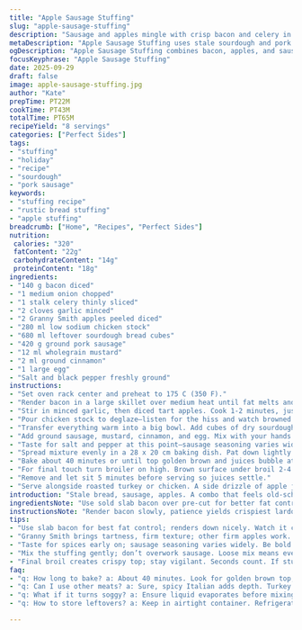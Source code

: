 ```yaml
---
title: "Apple Sausage Stuffing"
slug: "apple-sausage-stuffing"
description: "Sausage and apples mingle with crisp bacon and celery in a rustic bread stuffing. Aromatics build layers; mustard and cinnamon give subtle warmth. Moist but slightly crisped top from broiling. Uses stale sourdough cubes for texture contrast. Practical substitutions included for bacon and apples. Teaches doneness cues beyond a timer, focusing on aromas and texture notes."
metaDescription: "Apple Sausage Stuffing uses stale sourdough and pork sausage; packed with flavor, textures play off each other, perfect for the holidays."
ogDescription: "Apple Sausage Stuffing combines bacon, apples, and sausage in a rustic bread dish that's bursting with flavor and texture; a holiday staple."
focusKeyphrase: "Apple Sausage Stuffing"
date: 2025-09-29
draft: false
image: apple-sausage-stuffing.jpg
author: "Kate"
prepTime: PT22M
cookTime: PT43M
totalTime: PT65M
recipeYield: "8 servings"
categories: ["Perfect Sides"]
tags:
- "stuffing"
- "holiday"
- "recipe"
- "sourdough"
- "pork sausage"
keywords:
- "stuffing recipe"
- "rustic bread stuffing"
- "apple stuffing"
breadcrumb: ["Home", "Recipes", "Perfect Sides"]
nutrition: 
 calories: "320"
 fatContent: "22g"
 carbohydrateContent: "14g"
 proteinContent: "18g"
ingredients:
- "140 g bacon diced"
- "1 medium onion chopped"
- "1 stalk celery thinly sliced"
- "2 cloves garlic minced"
- "2 Granny Smith apples peeled diced"
- "280 ml low sodium chicken stock"
- "680 ml leftover sourdough bread cubes"
- "420 g ground pork sausage"
- "12 ml wholegrain mustard"
- "2 ml ground cinnamon"
- "1 large egg"
- "Salt and black pepper freshly ground"
instructions:
- "Set oven rack center and preheat to 175 C (350 F)."
- "Render bacon in a large skillet over medium heat until fat melts and edges crisp. Toss in onion and celery snippets stirring. Wait until onion softens, translucent, and celery wilts but keeps slight crunch."
- "Stir in minced garlic, then diced tart apples. Cook 1-2 minutes, just enough for garlic aroma to rise and apples to start softening. Salt and pepper here; brings layers out."
- "Pour chicken stock to deglaze—listen for the hiss and watch browned bits loosen. Simmer briskly till liquid evaporates, a sticky film clinging on bottom says stop."
- "Transfer everything warm into a big bowl. Add cubes of dry sourdough bread — same day bread usable but latency important. It soaks up flavour without turning mushy."
- "Add ground sausage, mustard, cinnamon, and egg. Mix with your hands or big spoon until fully combined. Squeeze gently to check stuffing is moist but holds shape without dripping wet. Adjust with bread or stock if needed."
- "Taste for salt and pepper at this point—sausage seasoning varies widely. Be bold, remember oven dulls seasoning slightly."
- "Spread mixture evenly in a 28 x 20 cm baking dish. Pat down lightly no overpacking. Surface level and even without gaps allows heat to penetrate uniformly."
- "Bake about 40 minutes or until top golden brown and juices bubble at edges. Internal temperature for pork 70 C is safe, but texture cues better here."
- "For final touch turn broiler on high. Brown surface under broil 2-4 minutes until crust crisp and browned spots appear—watch carefully here, easy to burn."
- "Remove and let sit 5 minutes before serving so juices settle."
- "Serve alongside roasted turkey or chicken. A side drizzle of apple jus adds brightness and ties flavours."
introduction: "Stale bread, sausage, apples. A combo that feels old-school but holds up because textures play off each other. Tender pork and crispy bacon fat knit into sourdough's chewy crumb. Mustard and cinnamon make you pause—sweet, savory, earthy. Scent in kitchen shifts mid-cook: from smoky bacon to warm fruit. No overthinking. Watch color changes, smell deepening, moisture balance rather than clock staring. Allergy-friendly, no nuts here. Easy swaps for apple or sausage type noted. Tackles hallmark problems: soggy stuffing, bland edges, undercooked meat. Real kitchen lessons back it all up — these are the signs that tell, not timers."
ingredientsNote: "Use sold slab bacon over pre-cut for better fat control. Bacon renders fat, a flavor and moisture lifter. If unavailable, pancetta or thick-cut ham works fine but adjust salt. Granny Smith recommended for tartness and firmness; soften slower so stuffing holds texture. Other firm apples like Braeburn fine, avoid overly sweet or soft types like Fuji — they turn pulpy. Stale sourdough ideal for crumb texture that absorbs without dissolving; day-old bakery bread usually okay but if fresh loaf then dry cubes in 120 C oven 10-15 minutes. Chicken stock—low sodium or homemade—adds depth over water. Ground pork sausage traditional; substitute with spicy Italian sausage or even turkey sausage but expect flavor shift. Mustard and cinnamon small but necessary; mustard seeds release oils, cinnamon adds gentle warmth but avoid over spicing. Egg binds without weighing down. Salt and pepper crucial given sausage variance. Adjust seasoning after mixing but before baking."
instructionsNote: "Render bacon slowly, patience yields crispiest lardons and a clean fat pool for sauté. Onion and celery need translucence, not browned, to keep balance—browning brings bitterness here. Garlic and apple added late to preserve freshness and to avoid garlic burning and apple falling apart; short coddling just until softened. Deglaze with hot stock to pick up that fond—that golden stickiness is flavor gold. Evaporate liquid thoroughly so mix is moist, not wet; excess liquid leads to soggy stuffing. Mix well but do not overwork sausage; overmixing tightens texture. Spread loosely so heat penetrates evenly; dense packing=wet interior, dried edges. Bake in middle rack for even heat distribution. Oven temperature slightly reduced here to avoid burning edges before interior cooks. Jiggly edges, bubbling juices, and a golden top are your doneness signals. Final broil step creates appealing crust but needs watchful eye—seconds count. Resting is underrated; juices redistribute restoring moisture balance inside bite. Last tip: if stuffing looks dry mid-bake, splash extra stock around edges but avoid puddling on top."
tips:
- "Use slab bacon for best fat control; renders down nicely. Watch it crisp but don’t rush—slow is key. Pancetta or thick ham can sub in—adjust salt."
- "Granny Smith brings tartness, firm texture; other firm apples work. Avoid soft kinds. If using fresh bread, dry cubes in low oven until hard."
- "Taste for spices early on; sausage seasoning varies widely. Be bold with salt and pepper. Adjust before baking—oven dulls flavors slightly."
- "Mix the stuffing gently; don’t overwork sausage. Loose mix means even cooking. Dense stuffing leads to soggy inside. Spread evenly in baking dish."
- "Final broil creates crispy top; stay vigilant. Seconds count. If stuffing looks dry mid-bake, splash stock around edges. Avoid puddles."
faq:
- "q: How long to bake? a: About 40 minutes. Look for golden brown top, bubbling juices. Internal temp for pork at 70 C works."
- "q: Can I use other meats? a: Sure, spicy Italian adds depth. Turkey sausage is lighter but expect flavor shift. Adjust seasoning as needed."
- "q: What if it turns soggy? a: Ensure liquid evaporates before mixing. Excess stock leads to sogginess; adjust bread amount if too wet."
- "q: How to store leftovers? a: Keep in airtight container. Refrigerate up to 3 days. Reheat in oven; splash with stock if too dry."

---
```

